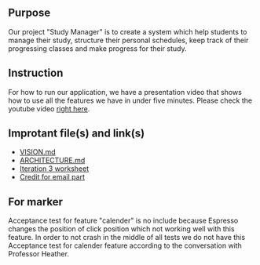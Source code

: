 ## Purpose
Our project "Study Manager" is to create a system which help students to manage their study, structure their personal schedules, keep track of their progressing classes and make progress for their study.

## Instruction
For how to run our application, we have a presentation video that shows how to use all the features we have in under five minutes. Please check the youtube video [right here](https://youtu.be/Gtj1fL2XPpg).

## Improtant file(s) and link(s)
- [VISION.md](VISION.md)
- [ARCHITECTURE.md](ARCHITECTURE.md)
- [Iteration 3 worksheet](i3_worksheet.md)
- [Credit for email part](https://gist.github.com/codinginflow/f4e5bf584a94b5cddf99954e48cc221a)

## For marker
Acceptance test for feature "calender" is no include because Espresso changes the position of click position which not working well with this feature. In order to not crash in the middle of all tests we do not have this Acceptance test for calender feature according to the conversation with Professor Heather.
